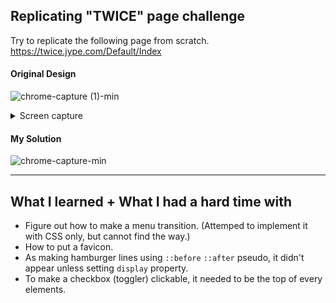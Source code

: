 ## Replicating "TWICE" page challenge
Try to replicate the following page from scratch.  https://twice.jype.com/Default/Index
#### Original Design
![chrome-capture (1)-min](https://user-images.githubusercontent.com/51708229/104445553-94a5ec00-55dc-11eb-81fc-9f1042562a2a.gif)

<details>
  <summary>Screen capture</summary>
  
- **First View**
  
![image](https://user-images.githubusercontent.com/51708229/104444659-6d9aea80-55db-11eb-9a8b-cd50db2aa7e5.png)
<br>

- **Menu** - clicking on the hamburger menu on top right.
![image](https://user-images.githubusercontent.com/51708229/104444680-78557f80-55db-11eb-8d5b-fdc1b8d6bc2b.png)
</details>


#### My Solution
![chrome-capture-min](https://user-images.githubusercontent.com/51708229/104796880-64896380-57fd-11eb-9970-7439628252b7.gif)

<hr>

## What I learned + What I had a hard time with
- Figure out how to make a menu transition. (Attemped to implement it with CSS only, but cannot find the way.)
- How to put a favicon.
- As making hamburger lines using `::before` `::after` pseudo, it didn't appear unless setting `display` property.
- To make a checkbox (toggler) clickable, it needed to be the top of every elements.
